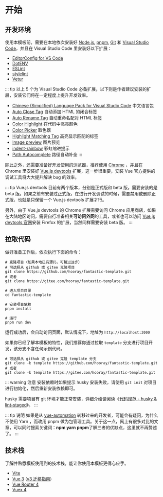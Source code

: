 # 开始

## 开发环境

使用本模板前，需要在本地依次安装好 [Node.js](https://nodejs.org/zh-cn/), [pnpm](https://pnpm.io/zh/), [Git](https://git-scm.com/) 和 [Visual Studio Code](https://code.visualstudio.com/)，并且在 Visual Studio Code 里安装好以下扩展：

- [EditorConfig for VS Code](https://marketplace.visualstudio.com/items?itemName=EditorConfig.EditorConfig)
- [DotENV](https://marketplace.visualstudio.com/items?itemName=mikestead.dotenv)
- [ESLint](https://marketplace.visualstudio.com/items?itemName=dbaeumer.vscode-eslint)
- [stylelint](https://marketplace.visualstudio.com/items?itemName=stylelint.vscode-stylelint)
- [Vetur](https://marketplace.visualstudio.com/items?itemName=octref.vetur)

::: tip
以上 5 个为 Visual Studio Code 必备扩展，以下则是作者建议安装的扩展，安装它们将在一定程度上提升开发效率。

- [Chinese (Simplified) Language Pack for Visual Studio Code](https://marketplace.visualstudio.com/items?itemName=MS-CEINTL.vscode-language-pack-zh-hans) 中文语言包
- [Auto Close Tag](https://marketplace.visualstudio.com/items?itemName=formulahendry.auto-close-tag) 自动添加 HTML 的闭合标签
- [Auto Rename Tag](https://marketplace.visualstudio.com/items?itemName=formulahendry.auto-rename-tag) 自动重命名配对 HTML 标签
- [Color Highlight](https://marketplace.visualstudio.com/items?itemName=naumovs.color-highlight) 在代码中高亮颜色
- [Color Picker](https://marketplace.visualstudio.com/items?itemName=anseki.vscode-color) 取色器
- [Highlight Matching Tag](https://marketplace.visualstudio.com/items?itemName=vincaslt.highlight-matching-tag) 高亮显示匹配的标签
- [Image preview](https://marketplace.visualstudio.com/items?itemName=kisstkondoros.vscode-gutter-preview) 图片预览
- [indent-rainbow](https://marketplace.visualstudio.com/items?itemName=oderwat.indent-rainbow) 彩虹缩进提示
- [Path Autocomplete](https://marketplace.visualstudio.com/items?itemName=ionutvmi.path-autocomplete) 路径自动补全
:::

除此之外，还需要准备好开发使用的浏览器，推荐使用 [Chrome](https://www.google.cn/chrome/) ，并且在 Chrome 里安装好 [Vue.js devtools](https://chrome.google.com/webstore/detail/vuejs-devtools/ljjemllljcmogpfapbkkighbhhppjdbg) 扩展，这一步很重要，安装 Vue 官方提供的调试工具将大大提升解决 bug 的效率。

::: tip
Vue.js devtools 目前有两个版本，分别是正式版和 beta 版，需要安装的是 beta 版。如果之前有安装过正式版，在进行开发调试的时候，需要禁用或删除正式版，也就是只保留一个 Vue.js devtools 扩展才行。

另外，由于 Vue.js devtools 的 Chrome 扩展需要访问 Chrome 应用商店，如果在大陆地区访问，需要自行准备相关**可访问外网**的工具，或者也可以访问 [Vue.js devtools 官网](https://devtools.vuejs.org/)安装 Firefox 的扩展，当然同样需要安装 beta 版。
:::

## 拉取代码

做好准备工作后，依次执行下面的命令：

```bash:no-line-numbers
# 克隆项目（如果本地已有源码，可跳过这步）
# 可选择从 github 或 gitee 克隆项目
git clone https://github.com/hooray/fantastic-template.git
# 或者
git clone https://gitee.com/hooray/fantastic-template.git

# 进入项目目录
cd fantastic-template

# 安装项目依赖
pnpm install

# 运行
pnpm run dev
```

运行成功后，会自动访问页面，默认情况下，地址为 `http://localhost:3000`

如果你已经了解本模板的特性，我们推荐你通过拉取 `template` 分支进行项目开发，该分支不含任何示例代码。

```bash:no-line-numbers
# 可选择从 github 或 gitee 克隆 template 分支
git clone -b template https://github.com/hooray/fantastic-template.git
# 或者
git clone -b template https://gitee.com/hooray/fantastic-template.git
```

::: warning 注意
安装依赖时如果提示 husky 安装失败，请使用 `git init` 对项目进行初始化，然后重新安装依赖即可。

husky 需要项目有 git 环境才能正常安装，详细介绍请阅读《[代码规范 - husky & lint-staged](coding-standard.md#husky-lint-staged)》。
:::

::: tip 说明
如果是从 [vue-automation](https://eoner.gitee.io/vue-automation) 转移过来的开发者，可能会有疑问，为什么不使用 Yarn ，而改用 pnpm 做为包管理工具。关于这一点，网上有很多对比的文章，可以同时搜索关键词：**npm yarn pnpm**了解三者的优缺点，这里就不再赘述了。
:::

## 技术栈

了解并熟悉模板使用到的技术栈，能让你使用本模板更得心应手。

- [Vite](https://cn.vitejs.dev/)
- [Vue 3](https://v3.cn.vuejs.org/) ([v3 迁移指南](https://v3.cn.vuejs.org/guide/migration/introduction.html))
- [Vue Router 4](https://next.router.vuejs.org/zh/)
- [Vuex 4](https://next.vuex.vuejs.org/zh/index.html)